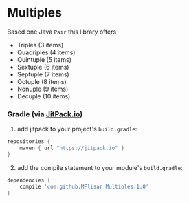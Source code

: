 # Multiples
Based one Java `Pair` this library offers 

* Triples (3 items)
* Quadriples (4 items)
* Quintuple (5 items)
* Sextuple (6 items)
* Septuple (7 items)
* Octuple (8 items)
* Nonuple (9 items)
* Decuple (10 items)

### Gradle (via [JitPack.io](https://jitpack.io/))

1. add jitpack to your project's `build.gradle`:
```groovy
repositories {
    maven { url "https://jitpack.io" }
}
```
2. add the compile statement to your module's `build.gradle`:
```groovy
dependencies {
    compile 'com.github.MFlisar:Multiples:1.0'
}
```
